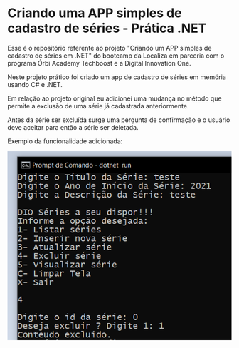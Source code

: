 # Criando uma APP simples de cadastro de séries - Prática .NET

Esse é o repositório referente ao projeto "Criando um APP simples de cadastro de séries em .NET" do bootcamp da Localiza em parceria com o programa Órbi Academy Techboost e a Digital Innovation One.

Neste projeto prático foi criado um app de cadastro de séries em memória usando C# e .NET.

Em relação ao projeto original eu adicionei uma mudança no método que permite a exclusão de uma série já cadastrada anteriormente. 

Antes da série ser excluída surge uma pergunta de confirmação e o usuário deve aceitar para então a série ser deletada.

Exemplo da funcionalidade adicionada:

![Alt Text](screenshot.png)
